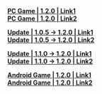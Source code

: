 **[PC Game | 1.2.0 | Link1](https://autopatchcn.bhsr.com/client/cn/20230709224719_3CcrEpEKT9iaObJh/StarRail_1.2.0.zip)**  
**[PC Game | 1.2.0 | Link2](https://bhrpg-prod.oss-accelerate.aliyuncs.com/client/cn/20230709224719_3CcrEpEKT9iaObJh/StarRail_1.2.0.zip)**  

**[Update | 1.0.5 -> 1.2.0 | Link1 ](https://autopatchcn.bhsr.com/client/beta/update/hkrpg_cn/33/game_1.0.5_1.2.0_hdiff_7qUejt4fMExIlrQp.zip)**   
**[Update | 1.0.5 -> 1.2.0 | Link2 ](https://bhrpg-prod.oss-accelerate.aliyuncs.com/client/beta/update/hkrpg_cn/33/game_1.0.5_1.2.0_hdiff_7qUejt4fMExIlrQp.zip)**

**[Update | 1.1.0 -> 1.2.0 | Link1 ](https://autopatchcn.bhsr.com/client/beta/update/hkrpg_cn/33/game_1.1.0_1.2.0_hdiff_HfBvygO7Z9aNPUmR.zip)**   
**[Update | 1.1.0 -> 1.2.0 | Link2 ](https://bhrpg-prod.oss-accelerate.aliyuncs.com/client/beta/update/hkrpg_cn/33/game_1.1.0_1.2.0_hdiff_HfBvygO7Z9aNPUmR.zip)**

**[Android Game | 1.2.0 | Link1](https://autopatchcn.bhsr.com/client/cn/20230709224719_3CcrEpEKT9iaObJh/StarRail_1.2.0_mihoyo.apk)**  
**[Android Game | 1.2.0 | Link2](https://bhrpg-prod.oss-accelerate.aliyuncs.com/client/cn/20230709224719_3CcrEpEKT9iaObJh/StarRail_1.2.0_mihoyo.apk)**  
